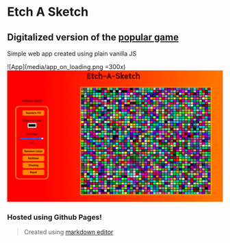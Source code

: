 # Etch A Sketch

## Digitalized version of the [popular game](https://etchasketch.com/)

Simple web app created using plain vanilla JS

![App](media/app_on_loading.png =300x)
![Random Fill](media/app_random_fill.png)

### Hosted using Github Pages!

> Created using [markdown editor](https://luiszaval.github.io/markdown-previewer/)
